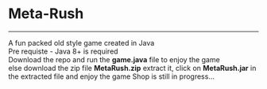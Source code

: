 # Meta-Rush <br>
<hr>
A fun packed old style game created in Java<br>
Pre requiste - Java 8+ is required  <br>
Download the repo and run the <b>game.java</b> file to enjoy the game<br>
else download the zip file <b>MetaRush.zip</b> extract it, click on <b>MetaRush.jar</b> in the extracted file and enjoy the game
Shop is still in progress...
